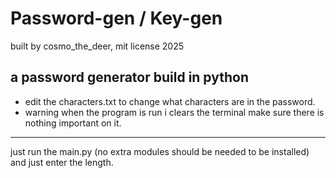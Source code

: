 # Password-gen / Key-gen

built by cosmo_the_deer, mit license 2025
## a password generator build in python

- edit the characters.txt to change what characters are in the password.
- warning when the program is run i clears the terminal make sure there is nothing important on it.

----

just run the main.py (no extra modules should be needed to be installed)
and just enter the length.